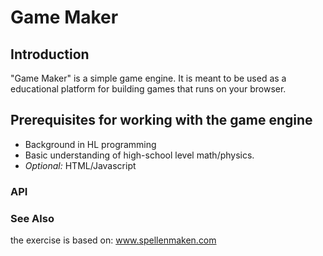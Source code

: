 # Game Maker

## Introduction

"Game Maker" is a simple game engine.
It is meant to be used as a educational platform for building games that runs on your browser.

## Prerequisites for working with the game engine

- Background in HL programming
- Basic understanding of high-school level math/physics.
- _Optional:_ HTML/Javascript

### API

### See Also

the exercise is based on: www.spellenmaken.com
